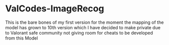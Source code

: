 # ValCodes-ImageRecog
This is the bare bones of my first version for the moment the mapping of the model has grown to 10th version which I have decided to make private 
due to Valorant safe community not giving room for cheats to be developed from this Model
